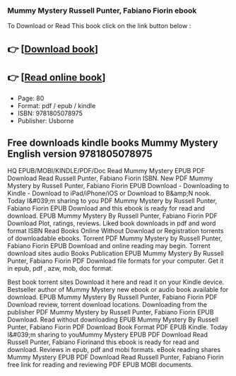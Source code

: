 ### Mummy Mystery Russell Punter, Fabiano Fiorin ebook

To Download or Read This book click on the link button below :

## 👉  [**[Download book](http://get-pdfs.com/download.php?group=book&from=github.com&id=719683&lnk=1066 "Download book")**]

## 👉  [**[Read online book](http://get-pdfs.com/download.php?group=book&from=github.com&id=719683&lnk=1066 "Read online book")**]


* Page: 80
* Format: pdf / epub / kindle
* ISBN: 9781805078975
* Publisher: Usborne



## Free downloads kindle books Mummy Mystery English version 9781805078975


HQ EPUB/MOBI/KINDLE/PDF/Doc Read Mummy Mystery EPUB PDF Download Read Russell Punter, Fabiano Fiorin ISBN. New PDF Mummy Mystery by Russell Punter, Fabiano Fiorin EPUB Download - Downloading to Kindle - Download to iPad/iPhone/iOS or Download to B&amp;amp;N nook. Today I&amp;#039;m sharing to you PDF Mummy Mystery by Russell Punter, Fabiano Fiorin EPUB Download and this ebook is ready for read and download. EPUB Mummy Mystery By Russell Punter, Fabiano Fiorin PDF Download Plot, ratings, reviews. Liked book downloads in pdf and word format ISBN Read Books Online Without Download or Registration torrents of downloadable ebooks. Torrent PDF Mummy Mystery by Russell Punter, Fabiano Fiorin EPUB Download and online reading may begin. Torrent download sites audio Books Publication EPUB Mummy Mystery By Russell Punter, Fabiano Fiorin PDF Download file formats for your computer. Get it in epub, pdf , azw, mob, doc format.

Best book torrent sites Download it here and read it on your Kindle device. Bestseller author of Mummy Mystery new ebook or audio book available for download. EPUB Mummy Mystery By Russell Punter, Fabiano Fiorin PDF Download review, torrent download locations. Downloading from the publisher PDF Mummy Mystery by Russell Punter, Fabiano Fiorin EPUB Download. Read without downloading EPUB Mummy Mystery By Russell Punter, Fabiano Fiorin PDF Download Book Format PDF EPUB Kindle. Today I&amp;#039;m sharing to youMummy Mystery EPUB PDF Download Read Russell Punter, Fabiano Fiorinand this ebook is ready for read and download. Reviews in epub, pdf and mobi formats. eBook reading shares Mummy Mystery EPUB PDF Download Read Russell Punter, Fabiano Fiorin free link for reading and reviewing PDF EPUB MOBI documents.





